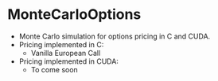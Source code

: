 # MonteCarloOptions
- Monte Carlo simulation for options pricing in C and CUDA.
- Pricing implemented in C:
  - Vanilla European Call
- Pricing implemented in CUDA:
  - To come soon   
